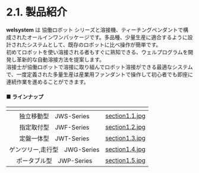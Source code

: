 # 2.1. 製品紹介

**welsystem** は 協働ロボット シリーズと溶接機、ティーチングペンダントで構成されたオールインワンパッケージです。多品種、少量生産に適合するように設計されたシステムとして、既存のロボットに比べ操作が簡単です。\
初めてロボットを使い溶接される者もすぐに熟知できる、ウェルプログラムを開発し革新的な自動溶接方法を提案します。\
溶接士が協働ロボットで溶接に取り組んでロボット溶接ができる最適なシステムで、一度定義された多量生産は産業用ファンダントで操作して初心者でも即座に連続作業を進めることができます。

#### ■ ラインナップ

<table data-view="cards"><thead><tr><th align="center"></th><th data-hidden data-card-cover data-type="files"></th></tr></thead><tbody><tr><td align="center">独立移動型　JWS-Series</td><td><a href="../.gitbook/images/jp/chapter2/section1.1.jpg">section1.1.jpg</a></td></tr><tr><td align="center">指定取付型　JWF-Series</td><td><a href="../.gitbook/images/jp/chapter2/section1.2jpg">section1.2.jpg</a></td></tr><tr><td align="center">定盤一体型　JWT-Series</td><td><a href="../.gitbook/images/jp/chapter2/section1.3.jpg">section1.3.jpg</a></td></tr><tr><td align="center">ゲンツリー,走行型　JWG-Series</td><td><a href="../.gitbook/images/jp/chapter2/section1.4.jpg">section1.4.jpg</a></td></tr><tr><td align="center">ポータブル型　JWP-Series</td><td><a href="../.gitbook/images/jp/chapter2/section1.5.jpg">section1.5.jpg</a></td></tr></tbody></table>
